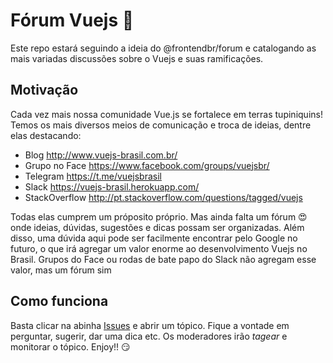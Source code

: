 # Fórum Vuejs :beer: 

Este repo estará seguindo a ideia do @frontendbr/forum e catalogando as mais variadas discussões sobre o Vuejs e suas ramificações.

## Motivação

Cada vez mais nossa comunidade Vue.js se fortalece em terras tupiniquins! Temos os mais diversos meios de comunicação e troca de ideias, dentre elas destacando:

- Blog http://www.vuejs-brasil.com.br/
- Grupo no Face https://www.facebook.com/groups/vuejsbr/
- Telegram https://t.me/vuejsbrasil
- Slack https://vuejs-brasil.herokuapp.com/
- StackOverflow http://pt.stackoverflow.com/questions/tagged/vuejs

Todas elas cumprem um próposito próprio. Mas ainda falta um fórum :heart_eyes: onde ideias, dúvidas, sugestões e dicas possam ser organizadas. Além disso, uma dúvida aqui pode ser facilmente encontrar pelo Google no futuro, o que irá agregar um valor enorme ao desenvolvimento Vuejs no Brasil. Grupos do Face ou rodas de bate papo do Slack não agregam esse valor, mas um fórum sim

## Como funciona

Basta clicar na abinha [Issues](https://github.com/vuejs-br/forum/issues) e abrir um tópico. Fique a vontade em perguntar, sugerir, dar uma dica etc. Os moderadores irão *tagear* e monitorar o tópico. Enjoy!! :smirk: 

